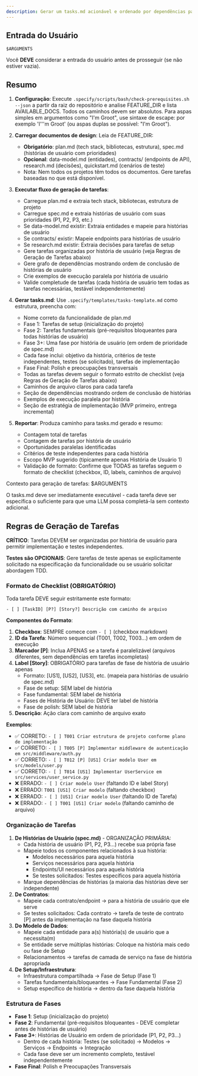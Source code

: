 ```yaml
---
description: Gerar um tasks.md acionável e ordenado por dependências para a funcionalidade baseado em artefatos de design disponíveis.
---
```


## Entrada do Usuário

```text
$ARGUMENTS
```

Você **DEVE** considerar a entrada do usuário antes de prosseguir (se não estiver vazia).

## Resumo

1. **Configuração**: Execute `.specify/scripts/bash/check-prerequisites.sh --json` a partir da raiz do repositório e analise FEATURE_DIR e lista AVAILABLE_DOCS. Todos os caminhos devem ser absolutos. Para aspas simples em argumentos como "I'm Groot", use sintaxe de escape: por exemplo 'I'\''m Groot' (ou aspas duplas se possível: "I'm Groot").

2. **Carregar documentos de design**: Leia de FEATURE_DIR:

   - **Obrigatório**: plan.md (tech stack, bibliotecas, estrutura), spec.md (histórias de usuário com prioridades)
   - **Opcional**: data-model.md (entidades), contracts/ (endpoints de API), research.md (decisões), quickstart.md (cenários de teste)
   - Nota: Nem todos os projetos têm todos os documentos. Gere tarefas baseadas no que está disponível.

3. **Executar fluxo de geração de tarefas**:

   - Carregue plan.md e extraia tech stack, bibliotecas, estrutura de projeto
   - Carregue spec.md e extraia histórias de usuário com suas prioridades (P1, P2, P3, etc.)
   - Se data-model.md existir: Extraia entidades e mapeie para histórias de usuário
   - Se contracts/ existir: Mapeie endpoints para histórias de usuário
   - Se research.md existir: Extraia decisões para tarefas de setup
   - Gere tarefas organizadas por história de usuário (veja Regras de Geração de Tarefas abaixo)
   - Gere grafo de dependências mostrando ordem de conclusão de histórias de usuário
   - Crie exemplos de execução paralela por história de usuário
   - Valide completude de tarefas (cada história de usuário tem todas as tarefas necessárias, testável independentemente)

4. **Gerar tasks.md**: Use `.specify/templates/tasks-template.md` como estrutura, preencha com:

   - Nome correto da funcionalidade de plan.md
   - Fase 1: Tarefas de setup (inicialização do projeto)
   - Fase 2: Tarefas fundamentais (pré-requisitos bloqueantes para todas histórias de usuário)
   - Fase 3+: Uma fase por história de usuário (em ordem de prioridade de spec.md)
   - Cada fase inclui: objetivo da história, critérios de teste independentes, testes (se solicitado), tarefas de implementação
   - Fase Final: Polish e preocupações transversais
   - Todas as tarefas devem seguir o formato estrito de checklist (veja Regras de Geração de Tarefas abaixo)
   - Caminhos de arquivo claros para cada tarefa
   - Seção de dependências mostrando ordem de conclusão de histórias
   - Exemplos de execução paralela por história
   - Seção de estratégia de implementação (MVP primeiro, entrega incremental)

5. **Reportar**: Produza caminho para tasks.md gerado e resumo:
   - Contagem total de tarefas
   - Contagem de tarefas por história de usuário
   - Oportunidades paralelas identificadas
   - Critérios de teste independentes para cada história
   - Escopo MVP sugerido (tipicamente apenas História de Usuário 1)
   - Validação de formato: Confirme que TODAS as tarefas seguem o formato de checklist (checkbox, ID, labels, caminhos de arquivo)

Contexto para geração de tarefas: $ARGUMENTS

O tasks.md deve ser imediatamente executável - cada tarefa deve ser específica o suficiente para que uma LLM possa completá-la sem contexto adicional.

## Regras de Geração de Tarefas

**CRÍTICO**: Tarefas DEVEM ser organizadas por história de usuário para permitir implementação e testes independentes.

**Testes são OPCIONAIS**: Gere tarefas de teste apenas se explicitamente solicitado na especificação da funcionalidade ou se usuário solicitar abordagem TDD.

### Formato de Checklist (OBRIGATÓRIO)

Toda tarefa DEVE seguir estritamente este formato:

```text
- [ ] [TaskID] [P?] [Story?] Descrição com caminho de arquivo
```

**Componentes do Formato**:

1. **Checkbox**: SEMPRE comece com `- [ ]` (checkbox markdown)
2. **ID da Tarefa**: Número sequencial (T001, T002, T003...) em ordem de execução
3. **Marcador [P]**: Inclua APENAS se a tarefa é paralelizável (arquivos diferentes, sem dependências em tarefas incompletas)
4. **Label [Story]**: OBRIGATÓRIO para tarefas de fase de história de usuário apenas
   - Formato: [US1], [US2], [US3], etc. (mapeia para histórias de usuário de spec.md)
   - Fase de setup: SEM label de história
   - Fase fundamental: SEM label de história
   - Fases de História de Usuário: DEVE ter label de história
   - Fase de polish: SEM label de história
5. **Descrição**: Ação clara com caminho de arquivo exato

**Exemplos**:

- ✅ CORRETO: `- [ ] T001 Criar estrutura de projeto conforme plano de implementação`
- ✅ CORRETO: `- [ ] T005 [P] Implementar middleware de autenticação em src/middleware/auth.py`
- ✅ CORRETO: `- [ ] T012 [P] [US1] Criar modelo User em src/models/user.py`
- ✅ CORRETO: `- [ ] T014 [US1] Implementar UserService em src/services/user_service.py`
- ❌ ERRADO: `- [ ] Criar modelo User` (faltando ID e label Story)
- ❌ ERRADO: `T001 [US1] Criar modelo` (faltando checkbox)
- ❌ ERRADO: `- [ ] [US1] Criar modelo User` (faltando ID de Tarefa)
- ❌ ERRADO: `- [ ] T001 [US1] Criar modelo` (faltando caminho de arquivo)

### Organização de Tarefas

1. **De Histórias de Usuário (spec.md)** - ORGANIZAÇÃO PRIMÁRIA:
   - Cada história de usuário (P1, P2, P3...) recebe sua própria fase
   - Mapeie todos os componentes relacionados à sua história:
     - Modelos necessários para aquela história
     - Serviços necessários para aquela história
     - Endpoints/UI necessários para aquela história
     - Se testes solicitados: Testes específicos para aquela história
   - Marque dependências de histórias (a maioria das histórias deve ser independente)
2. **De Contratos**:
   - Mapeie cada contrato/endpoint → para a história de usuário que ele serve
   - Se testes solicitados: Cada contrato → tarefa de teste de contrato [P] antes da implementação na fase daquela história
3. **Do Modelo de Dados**:
   - Mapeie cada entidade para a(s) história(s) de usuário que a necessita(m)
   - Se entidade serve múltiplas histórias: Coloque na história mais cedo ou fase de Setup
   - Relacionamentos → tarefas de camada de serviço na fase de história apropriada
4. **De Setup/Infraestrutura**:
   - Infraestrutura compartilhada → Fase de Setup (Fase 1)
   - Tarefas fundamentais/bloqueantes → Fase Fundamental (Fase 2)
   - Setup específico de história → dentro da fase daquela história

### Estrutura de Fases

- **Fase 1**: Setup (inicialização do projeto)
- **Fase 2**: Fundamental (pré-requisitos bloqueantes - DEVE completar antes de histórias de usuário)
- **Fase 3+**: Histórias de Usuário em ordem de prioridade (P1, P2, P3...)
  - Dentro de cada história: Testes (se solicitado) → Modelos → Serviços → Endpoints → Integração
  - Cada fase deve ser um incremento completo, testável independentemente
- **Fase Final**: Polish e Preocupações Transversais
